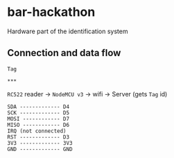 # bar-hackathon

Hardware part of the identification system

## Connection and data flow

`Tag`

`***`

`RC522` reader -> `NodeMCU v3` -> wifi -> Server (gets `Tag` id)

```
SDA ------------- D4
SCK ------------- D5
MOSI ------------ D7
MISO ------------ D6
IRQ (not connected)
RST ------------- D3
3V3 ------------- 3V3
GND ------------- GND
```
